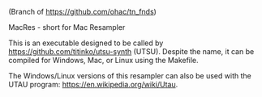 (Branch of https://github.com/ohac/tn_fnds)

MacRes - short for Mac Resampler

This is an executable designed to be called by https://github.com/titinko/utsu-synth (UTSU).
Despite the name, it can be compiled for Windows, Mac, or Linux using the Makefile.

The Windows/Linux versions of this resampler can also be used with the UTAU program:
https://en.wikipedia.org/wiki/Utau.